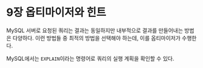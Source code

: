 # 9장 옵티마이저와 힌트

MySQL 서버로 요청된 쿼리는 결과는 동일하지만 내부적으로 결과를 만들어내는 방법은 다양하다. 이런 방법들 중 최적의 방법을 선택해야 하는데, 이를 옵티마이저가 수행한다.

MySQL에서는 `EXPLAIN`이라는 명령어로 쿼리의 실행 계획을 확인할 수 있다.
